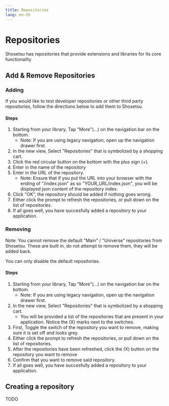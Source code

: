 ```yaml
---
title: Repositories
lang: en-US
---
```

# Repositories
Shosetsu has repositories that provide extensions and libraries for its core functionality

## Add & Remove Repositories

### Adding
If you would like to test developer repositories or other third party repositories, follow the directions below to add them to Shosetsu.

#### Steps
1. Starting from your library, Tap "More"(...) on the navigation bar on the bottom. 
	- Note: If you are using legacy navigation, open up the navigation drawer first.
2. In the new view, Select "Repositories" that is symbolized by a shopping cart.
3. Click the red circular button on the bottom with the plus sign (+).
4. Enter in the name of the repository
5. Enter in the URL of the repository.
	- Note: Ensure that if you put the URL into your browser with the ending of "/index.json" as so "YOUR_URL/index.json", you will be displayed json content of the repository index.
6. Click "OK", the repository should be added if nothing goes wrong.
7. Either click the prompt to refresh the repositories, or pull down on the list of repositories.
8. If all goes well, you have succesfully added a repository to your application.

### Removing
Note: You cannot remove the default "Main" / "Universe" repositories from Shosetsu. These are built in, do not attempt to remove them, they will be added back.

You can only disable the default repositories.

#### Steps
1. Starting from your library, Tap "More"(...) on the navigation bar on the bottom. 
	- Note: If you are using legacy navigation, open up the navigation drawer first.
2. In the new view, Select "Repositories" that is symbolized by a shopping cart.
	- You will be provided a list of the repositories that are present in your application. Notice the (X) marks next to the switches.
3. First, Toggle the switch of the repository you want to remove, making sure it is set off and looks grey.
4. Either click the prompt to refresh the repositories, or pull down on the list of repositories.
5. After the repositories have been refreshed, click the (X) button on the repository you want to remove
6. Confirm that you want to remove said repository.
7. If all goes well, you have succesfully added a repository to your application.

## Creating a repository
TODO
